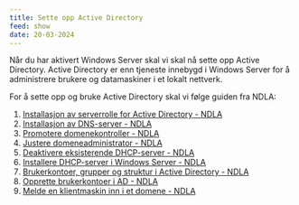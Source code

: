 ```yaml
---
title: Sette opp Active Directory
feed: show
date: 20-03-2024
---
```


Når du har aktivert Windows Server skal vi skal nå sette opp Active Directory. Active Directory er enn tjeneste innebygd i Windows Server for å administrere brukere og datamaskiner i et lokalt nettverk.

For å sette opp og bruke Active Directory skal vi følge guiden fra NDLA:

1. [Installasjon av serverrolle for Active Directory - NDLA](https://ndla.no/nb/subject:26f1cd12-4242-486d-be22-75c3750a52a2/topic:7536e62a-255c-4f00-97d0-efc0afbe66d9/topic:6f7ab395-cd98-496e-b689-75b9d2bcdd5c/resource:c24b098e-ddab-47de-99bb-2c963a30e12a/15076)
2. [Installasjon av DNS-server - NDLA](https://ndla.no/nb/subject:26f1cd12-4242-486d-be22-75c3750a52a2/topic:7536e62a-255c-4f00-97d0-efc0afbe66d9/topic:6f7ab395-cd98-496e-b689-75b9d2bcdd5c/resource:c24b098e-ddab-47de-99bb-2c963a30e12a/15077)
3. [Promotere domenekontroller - NDLA](https://ndla.no/nb/subject:26f1cd12-4242-486d-be22-75c3750a52a2/topic:7536e62a-255c-4f00-97d0-efc0afbe66d9/topic:6f7ab395-cd98-496e-b689-75b9d2bcdd5c/resource:c24b098e-ddab-47de-99bb-2c963a30e12a/15078)
4. [Justere domeneadministrator - NDLA](https://ndla.no/nb/subject:26f1cd12-4242-486d-be22-75c3750a52a2/topic:7536e62a-255c-4f00-97d0-efc0afbe66d9/topic:6f7ab395-cd98-496e-b689-75b9d2bcdd5c/resource:c24b098e-ddab-47de-99bb-2c963a30e12a/15079)
5. [Deaktivere eksisterende DHCP-server - NDLA](https://ndla.no/nb/subject:26f1cd12-4242-486d-be22-75c3750a52a2/topic:7536e62a-255c-4f00-97d0-efc0afbe66d9/topic:6f7ab395-cd98-496e-b689-75b9d2bcdd5c/resource:c24b098e-ddab-47de-99bb-2c963a30e12a/15080)
6. [Installere DHCP-server i Windows Server - NDLA](https://ndla.no/nb/subject:26f1cd12-4242-486d-be22-75c3750a52a2/topic:7536e62a-255c-4f00-97d0-efc0afbe66d9/topic:6f7ab395-cd98-496e-b689-75b9d2bcdd5c/resource:c24b098e-ddab-47de-99bb-2c963a30e12a/15081)
7. [Brukerkontoer, grupper og struktur i Active Directory - NDLA](https://ndla.no/nb/subject:26f1cd12-4242-486d-be22-75c3750a52a2/topic:7536e62a-255c-4f00-97d0-efc0afbe66d9/topic:6f7ab395-cd98-496e-b689-75b9d2bcdd5c/resource:c24b098e-ddab-47de-99bb-2c963a30e12a/15082)
8. [Opprette brukerkontoer i AD - NDLA](https://ndla.no/nb/subject:26f1cd12-4242-486d-be22-75c3750a52a2/topic:7536e62a-255c-4f00-97d0-efc0afbe66d9/topic:6f7ab395-cd98-496e-b689-75b9d2bcdd5c/resource:c24b098e-ddab-47de-99bb-2c963a30e12a/15083)
9. [Melde en klientmaskin inn i et domene - NDLA](https://ndla.no/nb/subject:26f1cd12-4242-486d-be22-75c3750a52a2/topic:7536e62a-255c-4f00-97d0-efc0afbe66d9/topic:6f7ab395-cd98-496e-b689-75b9d2bcdd5c/resource:c24b098e-ddab-47de-99bb-2c963a30e12a/15084)
